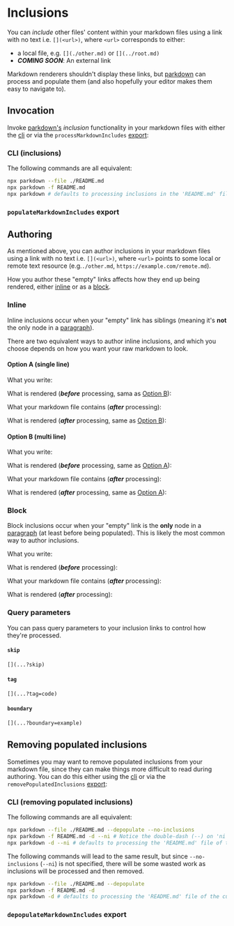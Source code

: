 # Inclusions

You can _include_ other files' content within your markdown files using a link with no text i.e. `[](<url>)`, where `<url>` corresponds to either:
  - a local file, e.g. `[](./other.md)` or `[](../root.md)`
  - **_COMING SOON_**: An external link 

Markdown renderers shouldn't display these links, but [parkdown]() can process and populate them (and also hopefully your editor makes them easy to navigate to).

## Invocation

Invoke [parkdown's]() _inclusion_ functionality in your markdown files with either the [cli](#cli-inclusions) or via the `processMarkdownIncludes` [export](#`processMarkdownIncludes`-export):

### CLI (inclusions)

The following commands are all equivalent:
```bash
npx parkdown --file ./README.md
npx parkdown -f README.md
npx parkdown # defaults to processing inclusions in the 'README.md' file of the current working directory
```

### `populateMarkdownIncludes` export

[](./code/inclusions.ts)

## Authoring

As mentioned above, you can author inclusions in your markdown files using a link with no text i.e. `[](<url>)`, where `<url>` points to some local or remote text resource (e.g.`./other.md`, `https://example.com/remote.md`).

How you author these "empty" links affects how they end up being rendered, either [inline](#inline) or as a [block](#block).

### Inline

Inline inclusions occur when your "empty" link has siblings (meaning it's **not** the only node in a [paragraph](https://www.markdownguide.org/basic-syntax/#paragraphs-1)).

There are two equivalent ways to author inline inclusions, and which you choose depends on how you want your raw markdown to look.

#### Option A (single line)

What you write:

[](./unpopulated/inline.single.md?tag=code)

What is rendered (**_before_** processing, sama as [Option B](#option-b-multi-line)):

[](./unpopulated/inline.single.md?tag=quote)

What your markdown file contains (**_after_** processing):

[](./populated/inline.single.md?tag=code)

What is rendered (**_after_** processing, same as [Option B](#option-b-multi-line)):

[](./populated/inline.single.md?tag=quote)

#### Option B (multi line)

What you write:

[](./unpopulated/inline.multi.md?tag=code)

What is rendered (**_before_** processing, same as [Option A](#option-a-single-line)):

[](./unpopulated/inline.multi.md?tag=quote)

What your markdown file contains (**_after_** processing):

[](./populated/inline.multi.md?tag=code)

What is rendered (**_after_** processing, same as [Option A](#option-a-single-line)):

[](./populated/inline.multi.md?tag=quote)

### Block

Block inclusions occur when your "empty" link is the **only** node in a [paragraph](https://www.markdownguide.org/basic-syntax/#paragraphs-1) (at least before being populated). This is likely the most common way to author inclusions.

What you write:

[](./unpopulated/block.md?tag=code)

What is rendered (**_before_** processing):

[](./unpopulated/block.md?tag=quote)

What your markdown file contains (**_after_** processing):

[](./populated/block.md?tag=code)

What is rendered (**_after_** processing):

[](./populated/block.md?tag=quote)

### Query parameters

You can pass query parameters to your inclusion links to control how they're processed.

#### `skip`
```md
[](...?skip)
```

#### `tag`
```md
[](...?tag=code)
```

#### `boundary`

```md
[](...?boundary=example)
```



## Removing populated inclusions

Sometimes you may want to remove populated inclusions from your markdown file, since they can make things more difficult to read during authoring. You can do this either using the [cli](#cli-removing-populated-inclusions) or via the `removePopulatedInclusions` [export](#`removePopulatedInclusions`-export):

### CLI (removing populated inclusions)

The following commands are all equivalent:

```bash
npx parkdown --file ./README.md --depopulate --no-inclusions
npx parkdown -f README.md -d --ni # Notice the double-dash (--) on 'ni'
npx parkdown -d --ni # defaults to processing the 'README.md' file of the current working directory
```

The following commands will lead to the same result, but since `--no-inclusions` (`--ni`) is not specified, there will be some wasted work as inclusions will be processed and then removed.

```bash
npx parkdown --file ./README.md --depopulate
npx parkdown -f README.md -d
npx parkdown -d # defaults to processing the 'README.md' file of the current working directory
```

### `depopulateMarkdownIncludes` export

[](./code/depopulate.ts)
